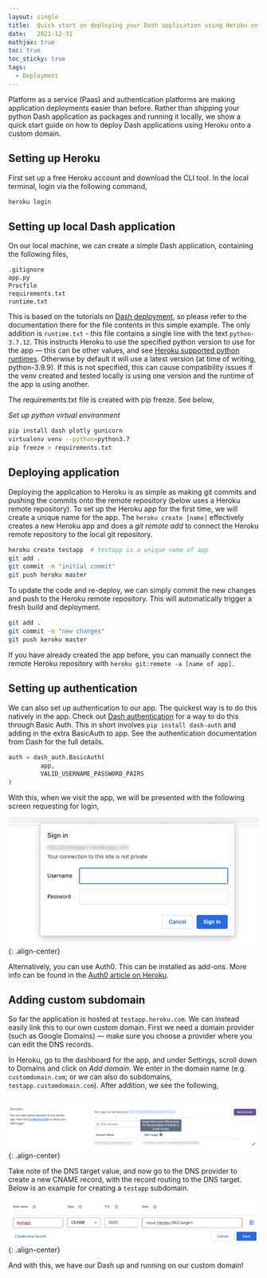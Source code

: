 ```yaml
---
layout: single
title:  Quick start on deploying your Dash application using Heroku on a custom domain
date:   2021-12-31
mathjax: true
toc: true
toc_sticky: true
tags:
  - Deployment
---
```


Platform as a service (Paas) and authentication platforms are making application deployments easier than before. Rather than shipping your python Dash application as packages and running it locally, we show a quick start guide on how to deploy Dash applications using Heroku onto a custom domain.

## Setting up Heroku
First set up a free Heroku account and download the CLI tool. In the local terminal, login via the following command,

```bash
heroku login
```

## Setting up local Dash application
On our local machine, we can create a simple Dash application, containing the following files,

```
.gitignore
app.py
Procfile
requirements.txt
runtime.txt
```

This is based on the tutorials on [Dash deployment](https://dash.plotly.com/deployment), so please refer to the documentation there for the file contents in this simple example. The only addition is `runtime.txt` - this file contains a single line with the text `python-3.7.12`. This instructs Heroku to use the specified python version to use for the app — this can be other values, and see [Heroku supported python runtimes](https://devcenter.heroku.com/articles/python-support#supported-runtimes). Otherwise by default it will use a latest version (at time of writing, python-3.9.9). If this is not specified, this can cause compatibility issues if the venv created and tested locally is using one version and the runtime of the app is using another.

The requirements.txt file is created with pip freeze. See below,

*Set up python virtual environment*

```bash
pip install dash plotly gunicorn
virtualenv venv --python=python3.7
pip freeze > requirements.txt
```

## Deploying application
Deploying the application to Heroku is as simple as making git commits and pushing the commits onto the remote repository (below uses a Heroku remote repository).
To set up the Heroku app for the first time, we will create a unique name for the app. The `heroku create [name]` effectively creates a new Heroku app and does a *git remote add* to connect the Heroku remote repository to the local git repository.

```bash
heroku create testapp  # testapp is a unique name of app
git add .
git commit -m "initial commit"
git push heroku master
```

To update the code and re-deploy, we can simply commit the new changes and push to the Heroku remote repository. This will automatically trigger a fresh build and deployment.

```bash
git add .
git commit -m "new changes"
git push keroku master
```

If you have already created the app before, you can manually connect the remote Heroku repository with `heroku git:remote -a [name of app]`.

## Setting up authentication
We can also set up authentication to our app. The quickest way is to do this natively in the app. Check out [Dash authentication](https://dash.plotly.com/authentication) for a way to do this through Basic Auth. This in short involves `pip install dash-auth` and adding in the extra BasicAuth to app. See the authentication documentation from Dash for the full details.

```python
auth = dash_auth.BasicAuth( 
         app,
         VALID_USERNAME_PASSWORD_PAIRS
)
```

With this, when we visit the app, we will be presented with the following screen requesting for login,

![](/images/heroku_basic_auth.png){: .align-center}

Alternatively, you can use Auth0. This can be installed as add-ons. More info can be found in the [Auth0 article on Heroku](https://devcenter.heroku.com/articles/auth0).

## Adding custom subdomain
So far the application is hosted at `testapp.heroku.com`. We can instead easily link this to our own custom domain. First we need a domain provider (such as Google Domains) — make sure you choose a provider where you can edit the DNS records.

In Heroku, go to the dashboard for the app, and under Settings, scroll down to Domains and click on *Add domain*. We enter in the domain name (e.g. `customdomain.com`; or we can also do subdomains, `testapp.customdomain.com`). After addition, we see the following,

![](/images/heroku_add_domain.png){: .align-center}

Take note of the DNS target value, and now go to the DNS provider to create a new CNAME record, with the record routing to the DNS target. Below is an example for creating a `testapp` subdomain.

![](/images/heroku_dns.png){: .align-center}

And with this, we have our Dash up and running on our custom domain!
